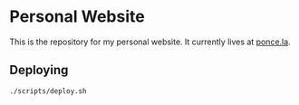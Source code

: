# Personal Website

This is the repository for my personal website. It currently lives at [ponce.la](ponce.la).

## Deploying

```bash
./scripts/deploy.sh
```
